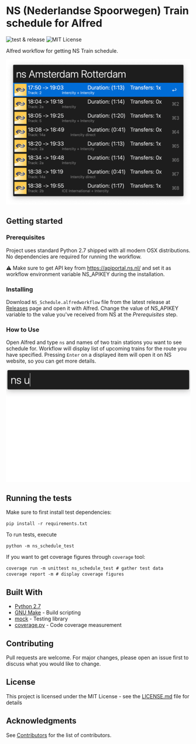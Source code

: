 # NS (Nederlandse Spoorwegen) Train schedule for Alfred

![test & release](https://github.com/artemy/alfred-ns-schedule/workflows/test%20&%20release/badge.svg)
![MIT License](https://img.shields.io/apm/l/atomic-design-ui.svg?)

Alfred workflow for getting NS Train schedule.

![image](.readme/images/screenshot.png)

## Getting started

### Prerequisites

Project uses standard Python 2.7 shipped with all modern OSX distributions. No dependencies are required for running the
workflow.

⚠️ Make sure to get API key from https://apiportal.ns.nl/ and set it as workflow environment variable NS_APIKEY during
the installation.

### Installing

Download `NS_Schedule.alfredworkflow` file from the latest release
at [Releases](https://github.com/artemy/alfred-ns-schedule/releases) page and open it with Alfred.
Change the value of NS_APIKEY variable to the value you've received from NS at the _Prerequisites_ step.

### How to Use

Open Alfred and type `ns` and names of two train stations you want to see schedule for. Workflow will display list of
upcoming trains for the route you have specified. Pressing `Enter` on a displayed item will open it on NS website, so
you can get more details.

![animation](.readme/images/animation.gif)

## Running the tests

Make sure to first install test dependencies:

```shell
pip install -r requirements.txt
```

To run tests, execute

```shell
python -m ns_schedule_test
```

If you want to get coverage figures through `coverage` tool:

```shell
coverage run -m unittest ns_schedule_test # gather test data
coverage report -m # display coverage figures
```

## Built With

* [Python 2.7](https://docs.python.org/2.7/)
* [GNU Make](https://www.gnu.org/software/make/manual/make.html) - Build scripting
* [mock](https://mock.readthedocs.org/) - Testing library
* [coverage.py](https://coverage.readthedocs.io/) - Code coverage measurement

## Contributing

Pull requests are welcome. For major changes, please open an issue first to discuss what you would like to change.

## License

This project is licensed under the MIT License - see the [LICENSE.md](LICENSE.md) file for details

## Acknowledgments

See [Contributors](https://github.com/artemy/ns_schedule_test/contributors) for the list of contributors.

